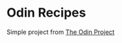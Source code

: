 # Odin Recipes

Simple project from [The Odin Project](theodinproject.com/lesons/foundations-recipes)
